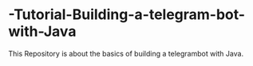 # -Tutorial-Building-a-telegram-bot-with-Java
This Repository is about the basics of building a telegrambot with Java.
